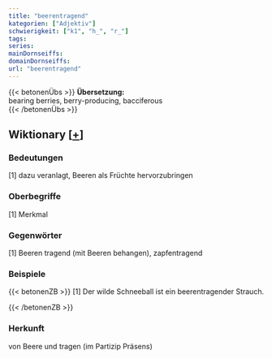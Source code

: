 ```yaml
---
title: "beerentragend"
kategorien: ["Adjektiv"]
schwierigkeit: ["k1", "h_", "r_"]
tags:
series:
mainDornseiffs:
domainDornseiffs:
url: "beerentragend"
---
```


{{< betonenÜbs >}}
**Übersetzung:**  
bearing berries, berry-producing, bacciferous  
{{< /betonenÜbs >}}

## Wiktionary [[+](https://de.wiktionary.org/wiki/beerentragend)]

### Bedeutungen
[1] dazu veranlagt, Beeren als Früchte hervorzubringen  

### Oberbegriffe
[1] Merkmal  

### Gegenwörter
[1] Beeren tragend (mit Beeren behangen), zapfentragend  

### Beispiele
{{< betonenZB >}}
[1] Der wilde Schneeball ist ein beerentragender Strauch.  

{{< /betonenZB >}}
### Herkunft
von Beere und tragen (im Partizip Präsens)  


